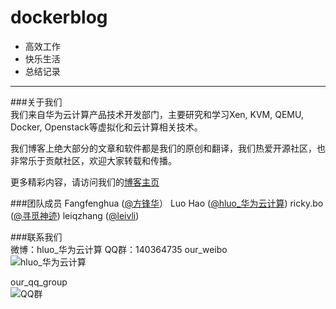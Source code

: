# dockerblog
* 高效工作
* 快乐生活
* 总结记录
       

------
###关于我们     
我们来自华为云计算产品技术开发部门，主要研究和学习Xen, KVM, QEMU, Docker, Openstack等虚拟化和云计算相关技术。       

我们博客上绝大部分的文章和软件都是我们的原创和翻译，我们热爱开源社区，也非常乐于贡献社区，欢迎大家转载和传播。         

更多精彩内容，请访问我们的[博客主页](http://openstack.wiaapp.cn)       

###团队成员
Fangfenghua ([@方锋华](http://weibo.com/u/5539881396)）
Luo Hao ([@hluo_华为云计算](http://weibo.com/u/2121903003))
ricky.bo ([@寻觅神迹](http://weibo.com/u/2230330930))
leiqzhang ([@leivli](http://www.weibo.com/leivli))    

###联系我们   
微博：hluo_华为云计算		QQ群：140364735
our_weibo		     
![hluo_华为云计算](http://openstack.wiaapp.cn/wp-content/uploads/2014/05/our_weibo.png)      

our_qq_group   
![QQ群](http://openstack.wiaapp.cn/wp-content/uploads/2014/05/our_qq_group.png)
